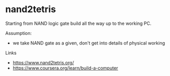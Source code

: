 # nand2tetris
Starting from NAND logic gate build all the way up to the working PC.

Assumption:
  - we take NAND gate as a given, don't get into details of physical working

Links
- https://www.nand2tetris.org/
- https://www.coursera.org/learn/build-a-computer
